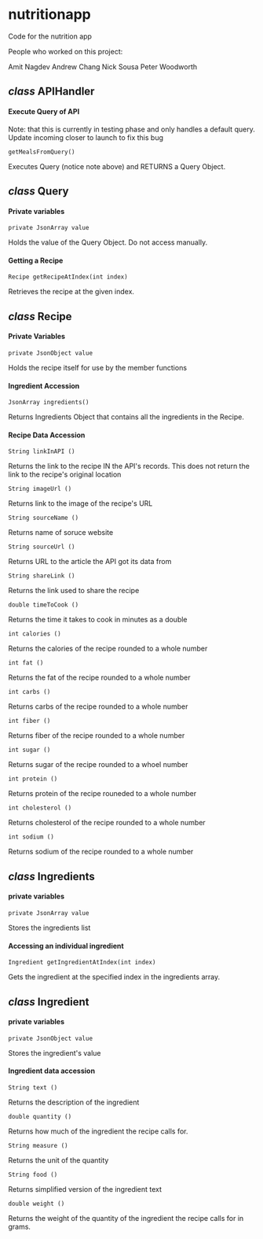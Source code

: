 # nutritionapp
Code for the nutrition app


People who worked on this project:

Amit Nagdev
Andrew Chang
Nick Sousa
Peter Woodworth

## *class* APIHandler

#### Execute Query of API

Note: that this is currently in testing phase and 
only handles a default query. Update incoming closer
to launch to fix this bug

```
getMealsFromQuery()
```
Executes Query (notice note above) and RETURNS a Query Object.

## *class* Query

#### Private variables

```
private JsonArray value
```
Holds the value of the Query Object. Do not access manually.

#### Getting a Recipe

```
Recipe getRecipeAtIndex(int index)
```
Retrieves the recipe at the given index.

## *class* Recipe

#### Private Variables
```
private JsonObject value
```

Holds the recipe itself for use by the member functions

#### Ingredient Accession
```
JsonArray ingredients()
```
Returns Ingredients Object that contains all the ingredients in the Recipe.

#### Recipe Data Accession
```
String linkInAPI ()
```
Returns the link to the recipe IN the API's records. This does not return the link to the recipe's original location

```
String imageUrl ()
```
Returns link to the image of the recipe's URL

```
String sourceName ()
```
Returns name of soruce website

```
String sourceUrl ()
```
Returns URL to the article the API got its data from


```
String shareLink ()
```
Returns the link used to share the recipe

```
double timeToCook ()
```
Returns the time it takes to cook in minutes as a double


```
int calories ()
``` 
Returns the calories of the recipe rounded to a whole number

```
int fat ()
```
Returns the fat of the recipe rounded to a whole number

```
int carbs ()
```
Returns carbs of the recipe rounded to a whole number

```
int fiber ()
```
Returns fiber of the recipe rounded to a whole number

```
int sugar ()
```
Returns sugar of the recipe rounded to a whoel number

```
int protein ()
```
Returns protein of the recipe rouneded to a whole number

```
int cholesterol ()
```
Returns cholesterol of the recipe rounded to a whole number

```
int sodium ()
```
Returns sodium of the recipe rounded to a whole number

## *class* Ingredients

#### private variables
```
private JsonArray value
```
Stores the ingredients list

#### Accessing an individual ingredient
```
Ingredient getIngredientAtIndex(int index)
```
Gets the ingredient at the specified index in the ingredients array.

## *class* Ingredient

#### private variables
```
private JsonObject value
```
Stores the ingredient's value

#### Ingredient data accession
```
String text ()
```
Returns the description of the ingredient

```
double quantity ()
```
Returns how much of the ingredient the recipe calls for.

```
String measure ()
```
Returns the unit of the quantity

```
String food ()
```
Returns simplified version of the ingredient text

```
double weight ()
```
Returns the weight of the quantity of the ingredient the recipe calls for in grams.
